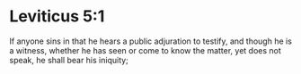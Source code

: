 # Leviticus 5:1

If anyone sins in that he hears a public adjuration to testify, and though he is a witness, whether he has seen or come to know the matter, yet does not speak, he shall bear his iniquity;
